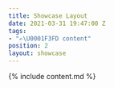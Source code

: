 ```yaml
---
title: Showcase Layout
date: 2021-03-31 19:47:00 Z
tags:
- "✍\U0001F3FD content"
position: 2
layout: showcase
---
```


{% include content.md %}